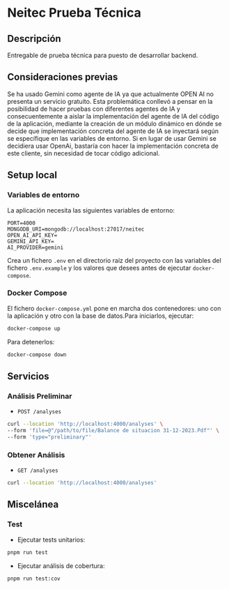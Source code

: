 # Neitec Prueba Técnica

## Descripción

Entregable de prueba técnica para puesto de desarrollar backend.

## Consideraciones previas

Se ha usado Gemini como agente de IA ya que actualmente OPEN AI no presenta un servicio gratuito. Esta problemática conllevó a pensar en la posibilidad de hacer pruebas con diferentes agentes de IA y consecuentemente a aislar la implementación del agente de IA del código de la aplicación, mediante la creación de un módulo dinámico en dónde se decide que implementación concreta del agente de IA se inyectará según se específique en las variables de entorno. Si en lugar de usar Gemini se decidiera usar OpenAi, bastaría con hacer la implementación concreta de este cliente, sin necesidad de tocar código adicional.

## Setup local

### Variables de entorno
La aplicación necesita las siguientes variables de entorno:
```
PORT=4000
MONGODB_URI=mongodb://localhost:27017/neitec
OPEN_AI_API_KEY=
GEMINI_API_KEY=
AI_PROVIDER=gemini
```

Crea un fichero `.env` en el directorio raíz del proyecto con las variables del fichero `.env.example` y los valores que desees antes de ejecutar `docker-compose`.

### Docker Compose

El fichero `docker-compose.yml` pone en marcha dos contenedores: uno con la aplicación y otro con la base de datos.Para iniciarlos, ejecutar:

```bash
docker-compose up
```

Para detenerlos:

```bash
docker-compose down
```

## Servicios

### Análisis Preliminar

- `POST /analyses`

```bash
curl --location 'http://localhost:4000/analyses' \
--form 'file=@"/path/to/file/Balance de situacion 31-12-2023.Pdf"' \
--form 'type="preliminary"'
```

### Obtener Análisis
- `GET /analyses`
```bash
curl --location 'http://localhost:4000/analyses'
```

## Miscelánea

### Test

- Ejecutar tests unitarios:
```bash
pnpm run test
```

- Ejecutar análisis de cobertura:
```bash
pnpm run test:cov
```
